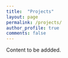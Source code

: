 ```yaml
---
title:  "Projects"
layout: page
permalink: /projects/
author_profile: true
comments: false
---
```


Content to be addded.